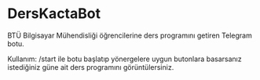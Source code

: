 # DersKactaBot
BTÜ Bilgisayar Mühendisliği öğrencilerine ders programını getiren Telegram botu.

Kullanım:
/start ile botu başlatıp yönergelere uygun butonlara basarsanız istediğiniz güne ait ders programını görüntülersiniz.
